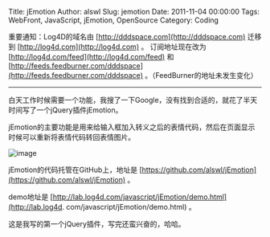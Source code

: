 Title: jEmotion
Author: alswl
Slug: jemotion
Date: 2011-11-04 00:00:00
Tags: WebFront, JavaScript, jEmotion, OpenSource
Category: Coding

重要通知：Log4D的域名由 [http://dddspace.com](http://dddspace.com) 迁移到
[http://log4d.com](http://log4d.com) 。 订阅地址现在改为
[http://log4d.com/feed](http://log4d.com/feed) 和
[http://feeds.feedburner.com/dddspace](http://feeds.feedburner.com/dddspace)
。（FeedBurner的地址未发生变化）

* * *

白天工作时候需要一个功能，我搜了一下Google，没有找到合适的，就花了半天时间写了一个jQuery插件jEmotion。

jEmotion的主要功能是用来给输入框加入转义之后的表情代码，然后在页面显示时候可以重新将表情代码转回表情图片。

![image](http://77g0h6.com1.z0.glb.clouddn.com/2011/11/jemotion.png)

jEmotion的代码托管在GitHub上，地址是
[https://github.com/alswl/jEmotion](https://github.com/alswl/jEmotion) 。

demo地址是 [http://lab.log4d.com/javascript/jEmotion/demo.html](http://lab.log4d.
com/javascript/jEmotion/demo.html) 。

这是我写的第一个jQuery插件，写完还蛮兴奋的，哈哈。

